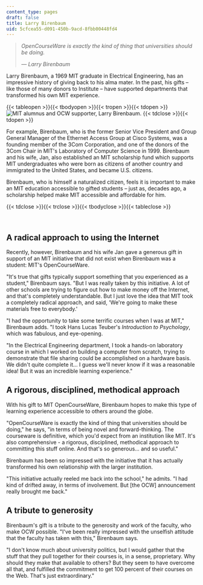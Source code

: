 ```yaml
---
content_type: pages
draft: false
title: Larry Birenbaum
uid: 5cfcea55-d091-450b-9acd-8fbb00448fd4
---
```

> *OpenCourseWare is exactly the kind of thing that universities should be doing.*
> 
> *— Larry Birenbaum*

Larry Birenbaum, a 1969 MIT graduate in Electrical Engineering, has an impressive history of giving back to his alma mater. In the past, his gifts – like those of many donors to Institute – have supported departments that transformed his own MIT experience. 

{{< tableopen >}}{{< tbodyopen >}}{{< tropen >}}{{< tdopen >}}
![MIT alumnus and OCW supporter, Larry Birenbaum.](https://old.ocw.mit.edu/give/our-supporters/larry-birenbaum/birenbaum.jpg)
{{< tdclose >}}{{< tdopen >}}

For example, Birenbaum, who is the former Senior Vice President and Group General Manager of the Ethernet Access Group at Cisco Systems, was a founding member of the 3Com Corporation, and one of the donors of the 3Com Chair in MIT's Laboratory of Computer Science in 1999. Birenbaum and his wife, Jan, also established an MIT scholarship fund which supports MIT undergraduates who were born as citizens of another country and immigrated to the United States, and became U.S. citizens.

Birenbaum, who is himself a naturalized citizen, feels it is important to make an MIT education accessible to gifted students – just as, decades ago, a scholarship helped make MIT accessible and affordable for him.

{{< tdclose >}}{{< trclose >}}{{< tbodyclose >}}{{< tableclose >}}

 

## A radical approach to using the Internet

Recently, however, Birenbaum and his wife Jan gave a generous gift in support of an MIT initiative that did not exist when Birenbaum was a student: MIT's OpenCourseWare.

"It's true that gifts typically support something that you experienced as a student," Birenbaum says. "But I was really taken by this initiative. A lot of other schools are trying to figure out how to make money off the Internet, and that's completely understandable. But I just love the idea that MIT took a completely radical approach, and said, 'We're going to make these materials free to everybody.'

"I had the opportunity to take some terrific courses when I was at MIT," Birenbaum adds. "I took Hans Lucas Teuber's *Introduction to Psychology*, which was fabulous, and eye-opening.

"In the Electrical Engineering department, I took a hands-on laboratory course in which I worked on building a computer from scratch, trying to demonstrate that file sharing could be accomplished on a hardware basis. We didn't quite complete it… I guess we'll never know if it was a reasonable idea! But it was an incredible learning experience."

## A rigorous, disciplined, methodical approach

With his gift to MIT OpenCourseWare, Birenbaum hopes to make this type of learning experience accessible to others around the globe.

"OpenCourseWare is exactly the kind of thing that universities should be doing," he says, "in terms of being novel and forward-thinking. The courseware is definitive, which you'd expect from an institution like MIT. It's also comprehensive - a rigorous, disciplined, methodical approach to committing this stuff online. And that's so generous… and so useful."

Birenbaum has been so impressed with the initiative that it has actually transformed his own relationship with the larger institution.

"This initiative actually reeled me back into the school," he admits. "I had kind of drifted away, in terms of involvement. But \[the OCW\] announcement really brought me back."

## A tribute to generosity

Birenbaum's gift is a tribute to the generosity and work of the faculty, who make OCW possible. "I've been really impressed with the unselfish attitude that the faculty has taken with this," Birenbaum says.

"I don't know much about university politics, but I would gather that the stuff that they pull together for their courses is, in a sense, proprietary. Why should they make that available to others? But they seem to have overcome all that, and fulfilled the commitment to get 100 percent of their courses on the Web. That's just extraordinary."